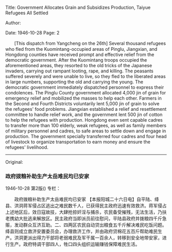Title: Government Allocates Grain and Subsidizes Production, Taiyue Refugees All Settled

Author:

Date: 1946-10-28
Page: 2

　　[This dispatch from Yangcheng on the 26th] Several thousand refugees who fled from the Kuomintang-occupied areas of Pinglu, Jiangxian, and Hongdong counties have received prompt and effective relief from the democratic government. After the Kuomintang troops occupied the aforementioned areas, they resorted to the old tricks of the Japanese invaders, carrying out rampant looting, rape, and killing. The peasants suffered severely and were unable to live, so they fled to the liberated areas in large numbers, supporting the old and carrying the young. The democratic government immediately dispatched personnel to express their condolences. The Pinglu County government allocated 4,000 jin of grain for emergency relief and mobilized the masses to help each other. Farmers in the Second and Fourth Districts voluntarily lent 5,000 jin of grain to solve the refugees' food problems. Jiangxian established a relief and resettlement committee to handle relief work, and the government lent 500 jin of cotton to help the refugees with production. Hongdong even sent capable cadres to transfer more than 100 elderly, weak refugees, as well as family members of military personnel and cadres, to safe areas to settle down and engage in production. The government specially transferred four cadres and four head of livestock to organize transportation to earn money and ensure the refugees' livelihood.



<hr /> 

Original: 


### 政府拨粮补助生产太岳难民均已安家

1946-10-28
第2版()
专栏：

　　政府拨粮补助生产太岳难民均已安家
    【本报阳城二十六日电】自平陆、绛县、洪洞蒋军侵占区逃出之难民数千人，已获得民主政府迅速有效救济。蒋军侵占上述地区后，效日寇故技，大肆抢掠奸淫与捕杀，农民备受摧残，无法生活，乃扶老携幼大批逃来解放区。民主政府当即派员前往慰问，平陆县政府并拨粮四千斤急赈，发动群众互济互助。二、四两区农民自动贷出粮食五千斤解决难民吃饭问题。绛县则成立救济安置委员会，办理救济工作，并由政府贷棉花五百斤帮助难民生产。洪洞更派出得力干部将老弱难民及军干属一百余人，转移到安全地带安家，进行生产。政府特调干部四人，牲口四头组织运输赚钱保障难民生活。
